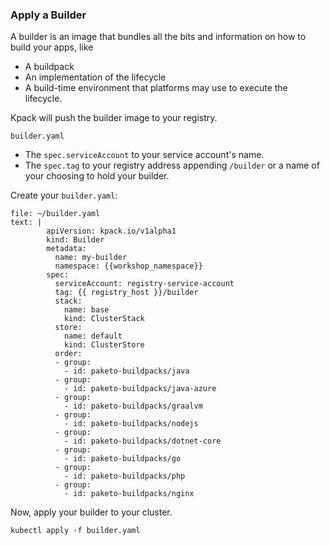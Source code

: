 
### Apply a Builder

A builder is an image that bundles all the bits and information on how to build your apps, like 
- A buildpack
- An implementation of the lifecycle
- A build-time environment that platforms may use to execute the lifecycle.

Kpack will push the builder image to your registry.

`builder.yaml`
- The `spec.serviceAccount` to your service account's name.
- The `spec.tag` to your registry address appending `/builder` or a name of your choosing to hold your builder.

Create your `builder.yaml`:
```editor:append-lines-to-file
file: ~/builder.yaml
text: | 
        apiVersion: kpack.io/v1alpha1
        kind: Builder
        metadata:
          name: my-builder
          namespace: {{workshop_namespace}}
        spec:
          serviceAccount: registry-service-account
          tag: {{ registry_host }}/builder
          stack:
            name: base
            kind: ClusterStack
          store:
            name: default
            kind: ClusterStore
          order:
          - group:
            - id: paketo-buildpacks/java
          - group:
            - id: paketo-buildpacks/java-azure
          - group:
            - id: paketo-buildpacks/graalvm
          - group:
            - id: paketo-buildpacks/nodejs
          - group:
            - id: paketo-buildpacks/dotnet-core
          - group:
            - id: paketo-buildpacks/go
          - group:
            - id: paketo-buildpacks/php
          - group:
            - id: paketo-buildpacks/nginx
```

Now, apply your builder to your cluster.
```execute-1
kubectl apply -f builder.yaml 
```